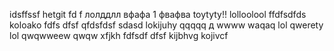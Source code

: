 idsffssf
hetgit fd f 
лолддлл
вфафа
1
фвафва
toytyty!!
lolloolool
ffdfsdfds
koloako
fdfs
dfsf
qfdsfdsf
sdasd
lokijuhy
qqqqq
д
wwww
waqaq
lol
qwerety
lol
qwqwweew
qwqw
xfjkh
fdfsdf
dfsf
kijbhvg
kojivcf
